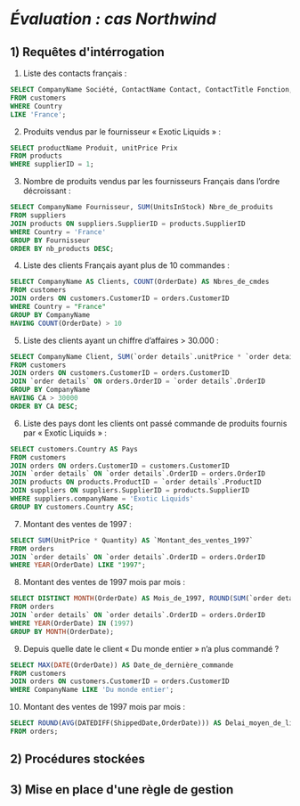 # *Évaluation :* ***cas Northwind***

## **1) Requêtes d'intérrogation**

01. Liste des contacts français :
```sql
SELECT CompanyName Société, ContactName Contact, ContactTitle Fonction, Phone Num_de_téléphone
FROM customers
WHERE Country
LIKE 'France';
```

02. Produits vendus par le fournisseur « Exotic Liquids » :
```sql
SELECT productName Produit, unitPrice Prix
FROM products
WHERE supplierID = 1;
```
03. Nombre de produits vendus par les fournisseurs Français dans l’ordre décroissant :
```sql
SELECT CompanyName Fournisseur, SUM(UnitsInStock) Nbre_de_produits
FROM suppliers
JOIN products ON suppliers.SupplierID = products.SupplierID
WHERE Country = 'France'
GROUP BY Fournisseur
ORDER BY nb_products DESC;
```
04. Liste des clients Français ayant plus de 10 commandes :
```sql
SELECT CompanyName AS Clients, COUNT(OrderDate) AS Nbres_de_cmdes
FROM customers
JOIN orders ON customers.CustomerID = orders.CustomerID
WHERE Country = "France" 
GROUP BY CompanyName
HAVING COUNT(OrderDate) > 10
```
05. Liste des clients ayant un chiffre d’affaires > 30.000 :
```sql
SELECT CompanyName Client, SUM(`order details`.unitPrice * `order details`.Quantity) CA, Country Pays
FROM customers
JOIN orders ON customers.CustomerID = orders.CustomerID
JOIN `order details` ON orders.OrderID = `order details`.OrderID 
GROUP BY CompanyName 
HAVING CA > 30000
ORDER BY CA DESC;
```
06. Liste des pays dont les clients ont passé commande de produits fournis par « Exotic Liquids » :
```sql
SELECT customers.Country AS Pays
FROM customers
JOIN orders ON orders.CustomerID = customers.CustomerID
JOIN `order details` ON `order details`.OrderID = orders.OrderID
JOIN products ON products.ProductID = `order details`.ProductID
JOIN suppliers ON suppliers.SupplierID = products.SupplierID
WHERE suppliers.companyName = 'Exotic Liquids'
GROUP BY customers.Country ASC;
```
07. Montant des ventes de 1997 :
```sql
SELECT SUM(UnitPrice * Quantity) AS `Montant_des_ventes_1997`
FROM orders
JOIN `order details` ON `order details`.OrderID = orders.OrderID
WHERE YEAR(OrderDate) LIKE "1997";
```
08. Montant des ventes de 1997 mois par mois :
```sql
SELECT DISTINCT MONTH(OrderDate) AS Mois_de_1997, ROUND(SUM(`order details`.UnitPrice*`order details`.Quantity),2) AS `Montant_des_ventes_de_1997`
FROM orders
JOIN `order details` ON `order details`.OrderID = orders.OrderID
WHERE YEAR(OrderDate) IN (1997)
GROUP BY MONTH(OrderDate);
```
09. Depuis quelle date le client « Du monde entier » n’a plus commandé ?
```sql
SELECT MAX(DATE(OrderDate)) AS Date_de_dernière_commande
FROM customers
JOIN orders ON customers.CustomerID = orders.CustomerID
WHERE CompanyName LIKE 'Du monde entier';
```
10. Montant des ventes de 1997 mois par mois :
```sql
SELECT ROUND(AVG(DATEDIFF(ShippedDate,OrderDate))) AS ̀Delai_moyen_de_livraison_en_jours
FROM orders;
```

## **2) Procédures stockées**




## 3) **Mise en place d'une règle de gestion**